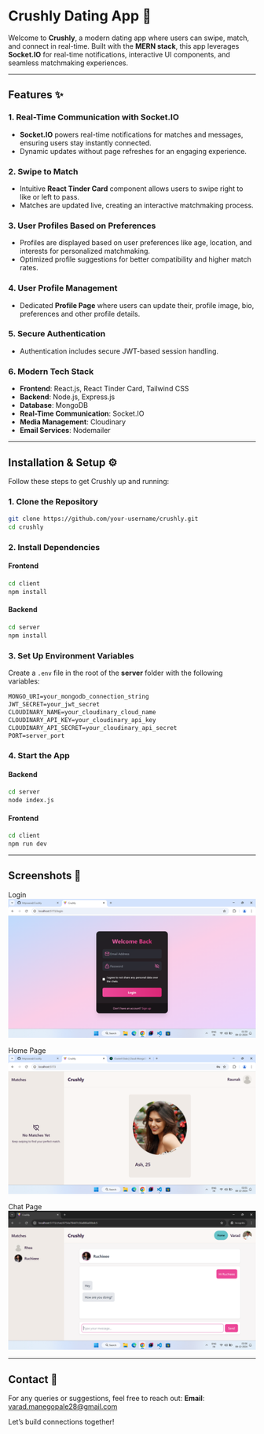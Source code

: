 # Crushly Dating App 💝  

Welcome to **Crushly**, a modern dating app where users can swipe, match, and connect in real-time. Built with the **MERN stack**, this app leverages **Socket.IO** for real-time notifications, interactive UI components, and seamless matchmaking experiences.  

---

## Features ✨  

### 1. **Real-Time Communication with Socket.IO**  
- **Socket.IO** powers real-time notifications for matches and messages, ensuring users stay instantly connected.  
- Dynamic updates without page refreshes for an engaging experience.  

### 2. **Swipe to Match**  
- Intuitive **React Tinder Card** component allows users to swipe right to like or left to pass.  
- Matches are updated live, creating an interactive matchmaking process.  

### 3. **User Profiles Based on Preferences**  
- Profiles are displayed based on user preferences like age, location, and interests for personalized matchmaking.  
- Optimized profile suggestions for better compatibility and higher match rates.  

### 4. **User Profile Management**  
- Dedicated **Profile Page** where users can update their, profile image, bio, preferences and other profile details. 

### 5. **Secure Authentication**  
- Authentication includes secure JWT-based session handling.   

### 6. **Modern Tech Stack**  
- **Frontend**: React.js, React Tinder Card, Tailwind CSS  
- **Backend**: Node.js, Express.js  
- **Database**: MongoDB  
- **Real-Time Communication**: Socket.IO  
- **Media Management**: Cloudinary  
- **Email Services**: Nodemailer  

---

## Installation & Setup ⚙️  

Follow these steps to get Crushly up and running:  

### 1. Clone the Repository  
```bash  
git clone https://github.com/your-username/crushly.git  
cd crushly  
```  

### 2. Install Dependencies  
#### Frontend  
```bash  
cd client  
npm install  
```  
#### Backend  
```bash  
cd server  
npm install  
```  

### 3. Set Up Environment Variables  
Create a `.env` file in the root of the **server** folder with the following variables:  
```env  
MONGO_URI=your_mongodb_connection_string  
JWT_SECRET=your_jwt_secret  
CLOUDINARY_NAME=your_cloudinary_cloud_name  
CLOUDINARY_API_KEY=your_cloudinary_api_key  
CLOUDINARY_API_SECRET=your_cloudinary_api_secret
PORT=server_port 
```  

### 4. Start the App  
#### Backend  
```bash  
cd server  
node index.js  
```  
#### Frontend  
```bash  
cd client  
npm run dev  
```  

---

## Screenshots 📸  

Login
![Swipe Interface](./screenshots/login.png)  

Home Page
![Real-Time Notifications](./screenshots/home.png)  

Chat Page
![Profile Page](./screenshots/chat.png)   

---

## Contact 🚀  
For any queries or suggestions, feel free to reach out:
**Email**: varad.manegopale28@gmail.com   

Let’s build connections together!
